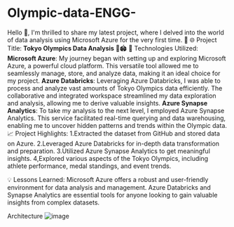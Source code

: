 # Olympic-data-ENGG-
Hello 👋,
I'm thrilled to share my latest project, where I delved into the world of data analysis using Microsoft Azure for the very first time. 🚀
🌐 Project Title: **Tokyo Olympics Data Analysis** 🥇🏟️
🔧 Technologies Utilized:
**Microsoft Azure**: My journey began with setting up and exploring Microsoft Azure, a powerful cloud platform. This versatile tool allowed me to seamlessly manage, store, and analyze data, making it an ideal choice for my project.
**Azure Databricks**: Leveraging Azure Databricks, I was able to process and analyze vast amounts of Tokyo Olympics data efficiently. The collaborative and integrated workspace streamlined my data exploration and analysis, allowing me to derive valuable insights.
**Azure Synapse Analytics**: To take my analysis to the next level, I employed Azure Synapse Analytics. This service facilitated real-time querying and data warehousing, enabling me to uncover hidden patterns and trends within the Olympic data.
📈 Project Highlights:
1.Extracted the dataset from GitHub and stored data on Azure.
2.Leveraged Azure Databricks for in-depth data transformation and preparation.
3.Utilized Azure Synapse Analytics to get meaningful insights.
4,Explored various aspects of the Tokyo Olympics, including athlete performance, medal standings, and event trends.

💡 Lessons Learned:
Microsoft Azure offers a robust and user-friendly environment for data analysis and management.
Azure Databricks and Synapse Analytics are essential tools for anyone looking to gain valuable insights from complex datasets.

Architecture
![image](https://github.com/untddanny/Olympic-data-ENGG-/assets/126316522/5b30085e-de93-4ebb-b3a3-0846e9056052)
